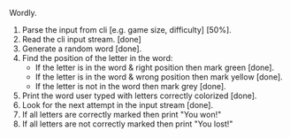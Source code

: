 Wordly.

1. Parse the input from cli [e.g. game size, difficulty] [50%].
2. Read the cli input stream. [done]
3. Generate a random word [done].
4. Find the position of the letter in the word: 
   - If the letter is in the word & right position then mark green [done]. 
   - If the letter is in the word & wrong position then mark yellow [done]. 
   - If the letter is not in the word then mark grey [done].
5. Print the word user typed with letters correctly colorized [done].
6. Look for the next attempt in the input stream [done].
7. If all letters are correctly marked then print "You won!"
8. If all letters are not correctly marked then print "You lost!"

